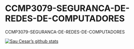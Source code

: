 # CCMP3079-SEGURANCA-DE-REDES-DE-COMPUTADORES
CCMP3079-SEGURANCA-DE-REDES-DE-COMPUTADORES

[![Sau Cesar’s github stats](https://github-readme-stats.vercel.app/api?username=saucesar)](https://github.com/saucesar)